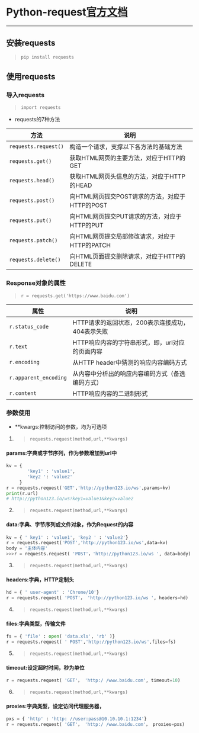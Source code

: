 # Python-request[官方文档](https://requests.readthedocs.io/zh_CN/latest/)
----------


## 安装requests
> `pip install requests`

## 使用requests

### 导入requests

> `import requests`

* requests的7种方法

| 方法                 | 说明                                           |
| -------------------- | ---------------------------------------------- |
| `requests.request()` | 构造一个请求，支撑以下各方法的基础方法         |
| `requests.get()`     | 获取HTML网页的主要方法，对应于HTTP的GET        |
| `requests.head()`    | 获取HTML网页头信息的方法，对应于HTTP的HEAD     |
| `requests.post()`    | 向HTML网页提交POST请求的方法，对应于HTTP的POST |
| `requests.put()`     | 向HTML网页提交PUT请求的方法，对应于HTTP的PUT   |
| `requests.patch()`   | 向HTML网页提交局部修改请求，对应于HTTP的PATCH  |
| `requests.delete()`  | 向HTML页面提交删除请求，对应于HTTP的DELETE     |

### Response对象的属性

>`r = requests.get('https://www.baidu.com')`

| 属性                  | 说明                                             |
| --------------------- | ------------------------------------------------ |
| `r.status_code`       | HTTP请求的返回状态，200表示连接成功，404表示失败 |
| `r.text`              | HTTP响应内容的字符串形式，即，url对应的页面内容  |
| `r.encoding`          | 从HTTP header中猜测的响应内容编码方式            |
| `r.apparent_encoding` | 从内容中分析出的响应内容编码方式（备选编码方式） |
| `r.content`           | HTTP响应内容的二进制形式                         |

### 参数使用

* **kwargs:控制访问的参数，均为可选项

1. > `requests.request(method,url,**kwargs)`

#### params:字典或字节序列，作为参数增加到url中
```python
kv = { 
        'key1' : 'value1',
        'key2 ': 'value2'
     }
r = requests.request('GET','http://python123.io/ws',params=kv)
print(r.url)
# http://python123.io/ws?key1=value1&key2=value2
```

2. > `requests.request(method,url,**kwargs)`

#### data:字典、字节序列或文件对象，作为Request的内容
```python
kv = { ' key1' : 'value1', 'key2 ' : 'value2'}
r = requests.request('POST','http://python123.io/ws',data=kv)
body = '主体内容'
>>>r = requests.request( 'POST'，'http://python123.io/ws ', data=body)
```

3. > `requests.request(method,url,**kwargs)`

#### headers:字典，HTTP定制头
```python
hd = { ' user-agent' : 'Chrome/10'}
r = requests.request( 'POST'， 'http://python123.io/ws ', headers=hd)
```

4. > `requests.request(method,url,**kwargs)`

#### files:字典类型，传输文件
```python
fs = { 'file' : open( 'data.xls', 'rb' )}
r = requests.request( ' POST','http://python123.io/ws',files=fs)
```

5. > `requests.request(method,url,**kwargs)`

#### timeout:设定超时时间，秒为单位
```python
r = requests.request( 'GET'， 'http:/ /www.baidu.com', timeout=10)
```

6. > `requests.request(method,url,**kwargs)`

#### proxies:字典类型，设定访问代理服务器，
```python
pxs = { 'http' : 'http: //user:pass@10.10.10.1:1234'}
r = requests.request( 'GET'， 'http:/ /www.baidu.com'， proxies=pxs)
```






